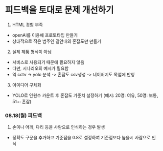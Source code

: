 # 피드백을 토대로 문제 개선하기

1. HTML 경험 부족
- openAI를 이용해 프로토타입 만들기
- 상대적으로 작은 범주인 길안내의 혼잡도만 만들기

2. 실제 제품 형식이 아님
- 서비스로 사용되기 때문에 필요하지 않음
- 다만, 시나리오의 예시가 필요함
- 역 cctv -> yolo 분석 -> 혼잡도 csv생성 -> 네이버지도 목업에 반영

3. 아이디어 구체화
- YOLO로 인원수 카운트 후 혼잡도 기준치 설정하기 (예시: 20명: 여유, 50명: 보통, 51+: 혼잡)


### 08.18(월) 피드백  

1. 손이나 어깨, 다리 등을 사람으로 인식하는 경우 발생
- 정확도 구문을 추가하고 기준점을 0.8로 설정하여 기준점보다 높을시 사람으로 인식
